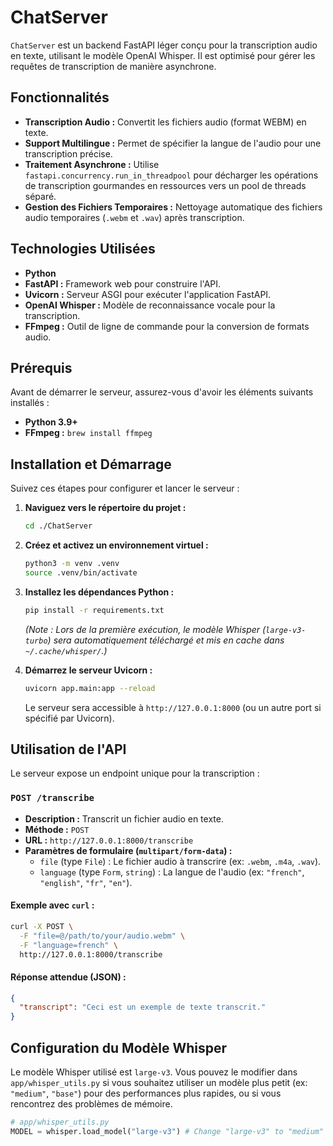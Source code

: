 # ChatServer

`ChatServer` est un backend FastAPI léger conçu pour la transcription audio en texte, utilisant le modèle OpenAI Whisper. Il est optimisé pour gérer les requêtes de transcription de manière asynchrone.

## Fonctionnalités

*   **Transcription Audio :** Convertit les fichiers audio (format WEBM) en texte.
*   **Support Multilingue :** Permet de spécifier la langue de l'audio pour une transcription précise.
*   **Traitement Asynchrone :** Utilise `fastapi.concurrency.run_in_threadpool` pour décharger les opérations de transcription gourmandes en ressources vers un pool de threads séparé.
*   **Gestion des Fichiers Temporaires :** Nettoyage automatique des fichiers audio temporaires (`.webm` et `.wav`) après transcription.

## Technologies Utilisées

*   **Python**
*   **FastAPI :** Framework web pour construire l'API.
*   **Uvicorn :** Serveur ASGI pour exécuter l'application FastAPI.
*   **OpenAI Whisper :** Modèle de reconnaissance vocale pour la transcription.
*   **FFmpeg :** Outil de ligne de commande pour la conversion de formats audio.

## Prérequis

Avant de démarrer le serveur, assurez-vous d'avoir les éléments suivants installés :

*   **Python 3.9+**
*   **FFmpeg :** `brew install ffmpeg`

## Installation et Démarrage

Suivez ces étapes pour configurer et lancer le serveur :

1.  **Naviguez vers le répertoire du projet :**
    ```bash
    cd ./ChatServer
    ```

2.  **Créez et activez un environnement virtuel :**
    ```bash
    python3 -m venv .venv
    source .venv/bin/activate
    ```

3.  **Installez les dépendances Python :**
    ```bash
    pip install -r requirements.txt
    ```
    *(Note : Lors de la première exécution, le modèle Whisper (`large-v3-turbo`) sera automatiquement téléchargé et mis en cache dans `~/.cache/whisper/`.)*

4.  **Démarrez le serveur Uvicorn :**
    ```bash
    uvicorn app.main:app --reload
    ```
    Le serveur sera accessible à `http://127.0.0.1:8000` (ou un autre port si spécifié par Uvicorn).

## Utilisation de l'API

Le serveur expose un endpoint unique pour la transcription :

### `POST /transcribe`

*   **Description :** Transcrit un fichier audio en texte.
*   **Méthode :** `POST`
*   **URL :** `http://127.0.0.1:8000/transcribe`
*   **Paramètres de formulaire (`multipart/form-data`) :**
    *   `file` (type `File`) : Le fichier audio à transcrire (ex: `.webm`, `.m4a`, `.wav`).
    *   `language` (type `Form`, `string`) : La langue de l'audio (ex: `"french"`, `"english"`, `"fr"`, `"en"`).

#### Exemple avec `curl` :

```bash
curl -X POST \
  -F "file=@/path/to/your/audio.webm" \
  -F "language=french" \
  http://127.0.0.1:8000/transcribe
```

#### Réponse attendue (JSON) :

```json
{
  "transcript": "Ceci est un exemple de texte transcrit."
}
```

## Configuration du Modèle Whisper

Le modèle Whisper utilisé est `large-v3`. Vous pouvez le modifier dans `app/whisper_utils.py` si vous souhaitez utiliser un modèle plus petit (ex: `"medium"`, `"base"`) pour des performances plus rapides, ou si vous rencontrez des problèmes de mémoire.

```python
# app/whisper_utils.py
MODEL = whisper.load_model("large-v3") # Change "large-v3" to "medium" or "base" if needed
```
